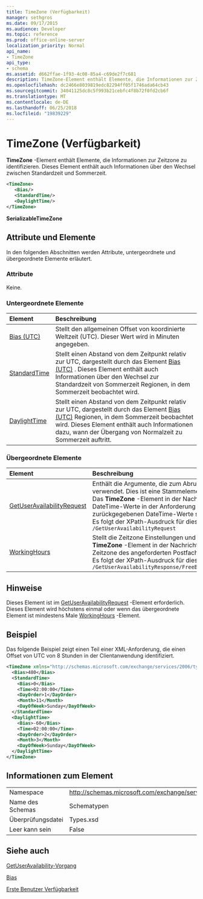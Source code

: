 ```yaml
---
title: TimeZone (Verfügbarkeit)
manager: sethgros
ms.date: 09/17/2015
ms.audience: Developer
ms.topic: reference
ms.prod: office-online-server
localization_priority: Normal
api_name:
- TimeZone
api_type:
- schema
ms.assetid: d662ffae-1f93-4c08-85a4-c69de2f7c681
description: TimeZone-Element enthält Elemente, die Informationen zur Zeitzone zu identifizieren. Dieses Element enthält auch Informationen über den Wechsel zwischen Standardzeit und Sommerzeit.
ms.openlocfilehash: dc2466e8039819edc82294ff05f1746ada64cb43
ms.sourcegitcommit: 34041125dc8c5f993b21cebfc4f8b72f0fd2cb6f
ms.translationtype: MT
ms.contentlocale: de-DE
ms.lasthandoff: 06/25/2018
ms.locfileid: "19839229"
---
```

# <a name="timezone-availability"></a>TimeZone (Verfügbarkeit)

**TimeZone** -Element enthält Elemente, die Informationen zur Zeitzone zu identifizieren. Dieses Element enthält auch Informationen über den Wechsel zwischen Standardzeit und Sommerzeit. 
  
```xml
<TimeZone>
   <Bias/>
   <StandardTime/>
   <DaylightTime/>
</TimeZone>
```

 **SerializableTimeZone**
## <a name="attributes-and-elements"></a>Attribute und Elemente

In den folgenden Abschnitten werden Attribute, untergeordnete und übergeordnete Elemente erläutert.
  
### <a name="attributes"></a>Attribute

Keine.
  
### <a name="child-elements"></a>Untergeordnete Elemente

|**Element**|**Beschreibung**|
|:-----|:-----|
|[Bias (UTC)](bias-utc.md) <br/> |Stellt den allgemeinen Offset von koordinierte Weltzeit (UTC). Dieser Wert wird in Minuten angegeben.  <br/> |
|[StandardTime](standardtime.md) <br/> |Stellt einen Abstand von dem Zeitpunkt relativ zur UTC, dargestellt durch das Element [Bias (UTC)](bias-utc.md) . Dieses Element enthält auch Informationen über den Wechsel zur Standardzeit von Sommerzeit Regionen, in dem Sommerzeit beobachtet wird.  <br/> |
|[DaylightTime](daylighttime.md) <br/> |Stellt einen Abstand von dem Zeitpunkt relativ zur UTC, dargestellt durch das Element [Bias (UTC)](bias-utc.md) Regionen, in dem Sommerzeit beobachtet wird. Dieses Element enthält auch Informationen dazu, wann der Übergang von Normalzeit zu Sommerzeit auftritt.  <br/> |
   
### <a name="parent-elements"></a>Übergeordnete Elemente

|**Element**|**Beschreibung**|
|:-----|:-----|
|[GetUserAvailabilityRequest](getuseravailabilityrequest.md) <br/> |Enthält die Argumente, die zum Abrufen von Informationen zur Verfügbarkeit der Benutzer verwendet. Dies ist eine Stammelements.  <br/> Das **TimeZone** -Element in der Nachricht GetUserAvailabilityRequest stellt die Zeitzone, in dem die DateTime-Werte in der Anforderung angegeben werden. Die von den Verfügbarkeitsdienst zurückgegebenen DateTime-Werte sind auch in dieser Zeitzone.  <br/> Es folgt der XPath-Ausdruck für dieses Element:  <br/>  `/GetUserAvailabilityRequest` <br/> |
|[WorkingHours](workinghours-ex15websvcsotherref.md) <br/> |Stellt die Zeitzone Einstellungen und Arbeitszeiten für den angeforderten Postfachbenutzer.  <br/> **TimeZone** -Element in der Nachricht GetUserAvailabilityResponse stellt die Einstellungen der Zeitzone des angeforderten Postfachbenutzers.  <br/> Es folgt der XPath-Ausdruck für dieses Element:  <br/>  `/GetUserAvailabilityResponse/FreeBusyResponseArray/FreeBusyResponse/FreeBusyView/WorkingHours` <br/> |
   
## <a name="remarks"></a>Hinweise

Dieses Element ist im [GetUserAvailabilityRequest](getuseravailabilityrequest.md) -Element erforderlich. Dieses Element wird höchstens einmal oder wenn das übergeordnete Element ist mindestens Male [WorkingHours](workinghours-ex15websvcsotherref.md) -Element. 
  
## <a name="example"></a>Beispiel

Das folgende Beispiel zeigt einen Teil einer XML-Anforderung, die einen Offset von UTC von 8 Stunden in der Clientanwendung identifiziert.
  
```XML
<TimeZone xmlns="http://schemas.microsoft.com/exchange/services/2006/types">
  <Bias>480</Bias>
  <StandardTime>
    <Bias>0</Bias>
    <Time>02:00:00</Time>
    <DayOrder>1</DayOrder>
    <Month>11</Month>
    <DayOfWeek>Sunday</DayOfWeek>
  </StandardTime>
  <DaylightTime>
    <Bias>-60</Bias>
    <Time>02:00:00</Time>
    <DayOrder>2</DayOrder>
    <Month>3</Month>
    <DayOfWeek>Sunday</DayOfWeek>
  </DaylightTime>
</TimeZone>
```

## <a name="element-information"></a>Informationen zum Element

|||
|:-----|:-----|
|Namespace  <br/> |http://schemas.microsoft.com/exchange/services/2006/types  <br/> |
|Name des Schemas  <br/> |Schematypen  <br/> |
|Überprüfungsdatei  <br/> |Types.xsd  <br/> |
|Leer kann sein  <br/> |False  <br/> |
   
## <a name="see-also"></a>Siehe auch



[GetUserAvailability-Vorgang](getuseravailability-operation.md)
  
[Bias](bias.md)


[Erste Benutzer Verfügbarkeit](http://msdn.microsoft.com/library/d4133fcb-9b0f-4e6b-aadf-a389da83516a%28Office.15%29.aspx)

